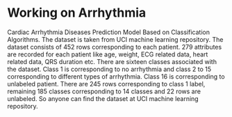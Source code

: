 # Working on Arrhythmia
Cardiac Arrhythmia Diseases Prediction Model Based on Classification Algorithms.
The dataset is taken from UCI machine learning repository. The dataset consists of 452 rows corresponding to each patient. 279 attributes are recorded for each patient like age, weight, ECG related data, heart related data, QRS duration etc. There are sixteen classes associated with the dataset. Class 1 is corresponding to no arrhythmia and class 2 to 15 corresponding to different types of arrhythmia. Class 16 is corresponding to unlabeled patient. There are 245 rows corresponding to class 1 label, remaining 185 classes corresponding to 14 classes and 22 rows are unlabeled. So anyone can find the dataset at UCI machine learning repository.

